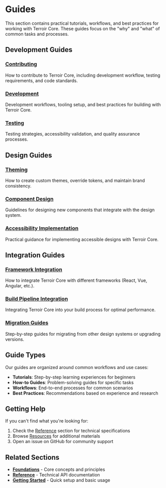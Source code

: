# Guides

This section contains practical tutorials, workflows, and best practices for working with Terroir Core. These guides focus on the "why" and "what" of common tasks and processes.

## Development Guides

### [Contributing](./contributing/README.md)

How to contribute to Terroir Core, including development workflow, testing requirements, and code standards.

### [Development](./development/README.md)

Development workflows, tooling setup, and best practices for building with Terroir Core.

### [Testing](./testing/README.md)

Testing strategies, accessibility validation, and quality assurance processes.

## Design Guides

### [Theming](./theming/README.md)

How to create custom themes, override tokens, and maintain brand consistency.

### [Component Design](./component-design/README.md)

Guidelines for designing new components that integrate with the design system.

### [Accessibility Implementation](./accessibility-implementation/README.md)

Practical guidance for implementing accessible designs with Terroir Core.

## Integration Guides

### [Framework Integration](./framework-integration/README.md)

How to integrate Terroir Core with different frameworks (React, Vue, Angular, etc.).

### [Build Pipeline Integration](./build-integration/README.md)

Integrating Terroir Core into your build process for optimal performance.

### [Migration Guides](./migration/README.md)

Step-by-step guides for migrating from other design systems or upgrading versions.

## Guide Types

Our guides are organized around common workflows and use cases:

- **Tutorials**: Step-by-step learning experiences for beginners
- **How-to Guides**: Problem-solving guides for specific tasks
- **Workflows**: End-to-end processes for common scenarios
- **Best Practices**: Recommendations based on experience and research

## Getting Help

If you can't find what you're looking for:

1. Check the [Reference](../reference/README.md) section for technical specifications
2. Browse [Resources](../resources/README.md) for additional materials
3. Open an issue on GitHub for community support

## Related Sections

- **[Foundations](../foundations/README.md)** - Core concepts and principles
- **[Reference](../reference/README.md)** - Technical API documentation
- **[Getting Started](../getting-started/README.md)** - Quick setup and basic usage
